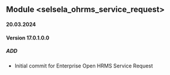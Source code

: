 ## Module <selsela_ohrms_service_request>

#### 20.03.2024
#### Version 17.0.1.0.0
##### ADD
- Initial commit for Enterprise Open HRMS Service Request
